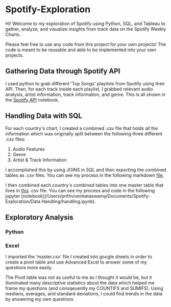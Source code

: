 # Spotify-Exploration
Hi! Welcome to my exploration of Spotify using Python, SQL, and Tableau to gather, analyze, and visualize insights from track data on the Spotify Weekly Charts.

Please feel free to use any code from this project for your own projects! The code is meant to be reusable and able to be implemented into your own projects. 

## Gathering Data through Spotify API

I used python to grab different 'Top Songs' playlists from Spotify using their API. Then, for each track inside each playlist, I grabbed relevant audio analysis, artist information, track information, and genre. This is all shown in the [Spotify API](Data%20Importing/Spotify%20API.ipynb) notebook.

## Handling Data with SQL

For each country's chart, I created a combined .csv file that holds all the information which was originally split between the following three different .csv files:

1. Audio Features
2. Genre
3. Artist & Track Information

I accomplished this by using JOINS in SQL and then exporting the combined tables as .csv files. You can see my process in the following markdown [file](Data%20Handling/SQL.md).

I then combined each country's combined tables into one master table that lives in [this](/Users/prithvivenkataswamy/Documents/Spotify-Exploration/data/master.csv) .csv file. You can see my process and code in the following jupyter [notebook](/Users/prithvivenkataswamy/Documents/Spotify-Exploration/Data Handling/handling.ipynb).

## Exploratory Analysis

### Python

### Excel

I imported the 'master.csv' file I created into google sheets in order to create a pivot table and use Advanced Excel to answer some of my questions more easily.

The Pivot table was not as useful to me as I thought it would be, but it illuminated many descriptive statistics about the data which helped me frame my questions (and consqeuently my COUNTIFS and SUMIFS). Using medians, averages, and standard deviations, I could find trends in the data by answering my own questions.




